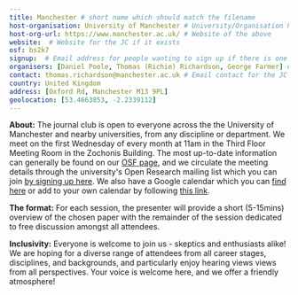 ```yaml
---
title: Manchester # short name which should match the filename
host-organisation: University of Manchester # University/Organisation hosting the JC
host-org-url: https://www.manchester.ac.uk/ # Website of the above
website:  # Website for the JC if it exists
osf: bs2k7
signup:  # Email address for people wanting to sign up if there is one
organisers: [Daniel Poole, Thomas (Richie) Richardson, George Farmer] # Comma-separated list of organiser names
contact: thomas.richardson@manchester.ac.uk # Email contact for the JC
country: United Kingdom
address: [Oxford Rd, Manchester M13 9PL]
geolocation: [53.4663853, -2.2339112]
---
```

**About:**
The journal club is open to everyone across the the University of Manchester and nearby universities, from any discipline or department.
We meet on the first Wednesday of every month at 11am in the Third Floor Meeting Room in the Zochonis Building.
The most up-to-date information can generally be found on our [OSF page](https://osf.io/bs2k7/wiki/home/), and we circulate the meeting details through the university's Open Research mailing list which you can join [by signing up here](https://listserv.manchester.ac.uk/cgi-bin/wa?SUBED1=open_research&A=1). 
We also have a Google calendar which you can [find here](https://calendar.google.com/calendar/embed?src=reprotmanc%40gmail.com&ctz=Europe%2FLondon) or add to your own calendar by following [this link](https://calendar.google.com/calendar?cid=cmVwcm90bWFuY0BnbWFpbC5jb20).

**The format:**
For each session, the presenter will provide a short (5-15mins) overview of the chosen paper with the remainder of the session dedicated to free discussion amongst all attendees.

**Inclusivity:**
Everyone is welcome to join us - skeptics and enthusiasts alike!
We are hoping for a diverse range of attendees from all career stages, disciplines, and backgrounds, and particularly enjoy hearing views views from all perspectives.
Your voice is welcome here, and we offer a friendly atmosphere!
